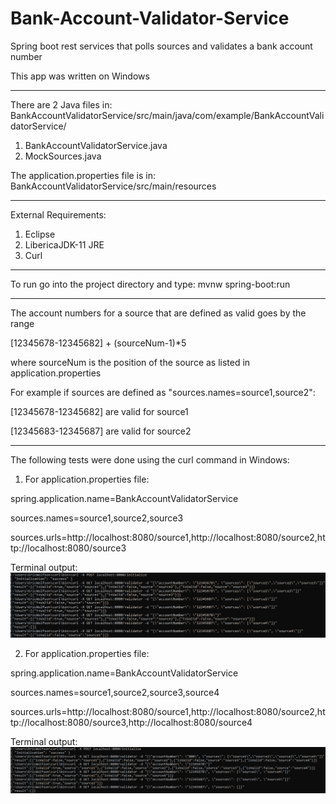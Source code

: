 # Bank-Account-Validator-Service
Spring boot rest services that polls sources and validates a bank account number

This app was written on Windows

---------

There are 2 Java files in:
BankAccountValidatorService/src/main/java/com/example/BankAccountValidatorService/
1) BankAccountValidatorService.java
2) MockSources.java

The application.properties file is in:
BankAccountValidatorService/src/main/resources

---------

External Requirements:
1) Eclipse
2) LibericaJDK-11 JRE
3) Curl

---------

To run go into the project directory and type:
mvnw spring-boot:run

---------

The account numbers for a source that are defined as valid goes by the range

[12345678-12345682] + (sourceNum-1)*5

where sourceNum is the position of the source as listed in application.properties

For example if sources are defined as "sources.names=source1,source2":

[12345678-12345682] are valid for source1

[12345683-12345687] are valid for source2

---------

The following tests were done using the curl command in Windows:
1) For application.properties file:

spring.application.name=BankAccountValidatorService

sources.names=source1,source2,source3

sources.urls=http\://localhost:8080/source1,http\://localhost:8080/source2,http\://localhost:8080/source3


Terminal output:
![Alt text](/BankAccountValidatorService/tests1.png?raw=true "Screenshot")

2) For application.properties file:

spring.application.name=BankAccountValidatorService

sources.names=source1,source2,source3,source4

sources.urls=http\://localhost:8080/source1,http\://localhost:8080/source2,http\://localhost:8080/source3,http\://localhost:8080/source4


Terminal output:
![Alt text](/BankAccountValidatorService/tests2.png?raw=true "Screenshot")
